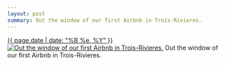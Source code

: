 ```yaml
---
layout: post
summary: Out the window of our first Airbnb in Trois-Rivieres.
---
```


<p>
  <time><a href="/479">{{ page.date | date: "%B %e, %Y" }}</a></time>
  <a href="/479"><img src="{{ site.assets_url }}/479-640.jpg" srcset="{{ site.assets_url }}/479-1280.jpg 1280w, {{ site.assets_url }}/479-960.jpg 960w, {{ site.assets_url }}/479-640.jpg 640w, {{ site.assets_url }}/479-320.jpg 320w" sizes="(min-width: 700px) 50vw, calc(100vw - 2rem)" alt="Out the window of our first Airbnb in Trois-Rivieres." /></a>
  <span>Out the window of our first Airbnb in Trois-Rivieres.</span>
</p>
